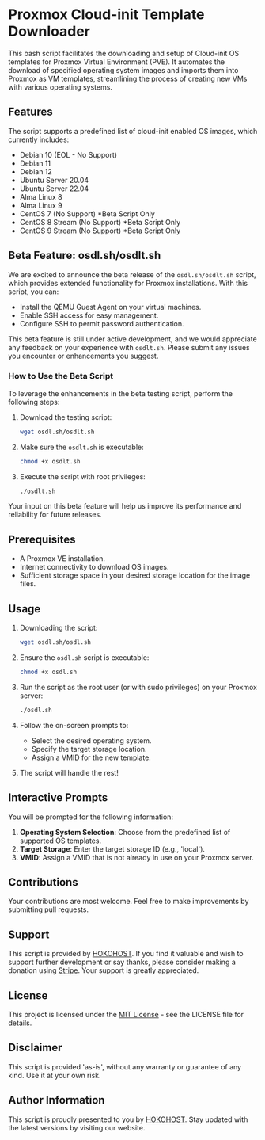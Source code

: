 # Proxmox Cloud-init Template Downloader

This bash script facilitates the downloading and setup of Cloud-init OS templates for Proxmox Virtual Environment (PVE). It automates the download of specified operating system images and imports them into Proxmox as VM templates, streamlining the process of creating new VMs with various operating systems.

## Features

The script supports a predefined list of cloud-init enabled OS images, which currently includes:
- Debian 10 (EOL - No Support)
- Debian 11
- Debian 12
- Ubuntu Server 20.04
- Ubuntu Server 22.04
- Alma Linux 8
- Alma Linux 9
- CentOS 7 (No Support) *Beta Script Only
- CentOS 8 Stream (No Support) *Beta Script Only
- CentOS 9 Stream (No Support) *Beta Script Only

## Beta Feature: osdl.sh/osdlt.sh

We are excited to announce the beta release of the `osdl.sh/osdlt.sh` script, which provides extended functionality for Proxmox installations. With this script, you can:

- Install the QEMU Guest Agent on your virtual machines.
- Enable SSH access for easy management.
- Configure SSH to permit password authentication.

This beta feature is still under active development, and we would appreciate any feedback on your experience with `osdlt.sh`. Please submit any issues you encounter or enhancements you suggest.

### How to Use the Beta Script

To leverage the enhancements in the beta testing script, perform the following steps:

1. Download the testing script:

    ```bash
    wget osdl.sh/osdlt.sh
    ```

2. Make sure the `osdlt.sh` is executable:

    ```bash
    chmod +x osdlt.sh
    ```

3. Execute the script with root privileges:

    ```bash
    ./osdlt.sh
    ```

Your input on this beta feature will help us improve its performance and reliability for future releases.

## Prerequisites

- A Proxmox VE installation.
- Internet connectivity to download OS images.
- Sufficient storage space in your desired storage location for the image files.

## Usage

1. Downloading the script:

    ```bash
    wget osdl.sh/osdl.sh
    ```

2. Ensure the `osdl.sh` script is executable:

    ```bash
    chmod +x osdl.sh
    ```

3. Run the script as the root user (or with sudo privileges) on your Proxmox server:

    ```bash
    ./osdl.sh
    ```

4. Follow the on-screen prompts to:
    - Select the desired operating system.
    - Specify the target storage location.
    - Assign a VMID for the new template.
  
5. The script will handle the rest!

## Interactive Prompts

You will be prompted for the following information:
1. **Operating System Selection**: Choose from the predefined list of supported OS templates.
2. **Target Storage**: Enter the target storage ID (e.g., 'local').
3. **VMID**: Assign a VMID that is not already in use on your Proxmox server.

## Contributions

Your contributions are most welcome. Feel free to make improvements by submitting pull requests.

## Support

This script is provided by [HOKOHOST](https://hokohost.com/). If you find it valuable and wish to support further development or say thanks, please consider making a donation using [Stripe](https://donate.stripe.com/6oE00Y8fUe6V6uQ002). Your support is greatly appreciated.

## License

This project is licensed under the [MIT License](LICENSE) - see the LICENSE file for details.

## Disclaimer

This script is provided 'as-is', without any warranty or guarantee of any kind. Use it at your own risk.

## Author Information

This script is proudly presented to you by [HOKOHOST](https://hokohost.com). Stay updated with the latest versions by visiting our website.
